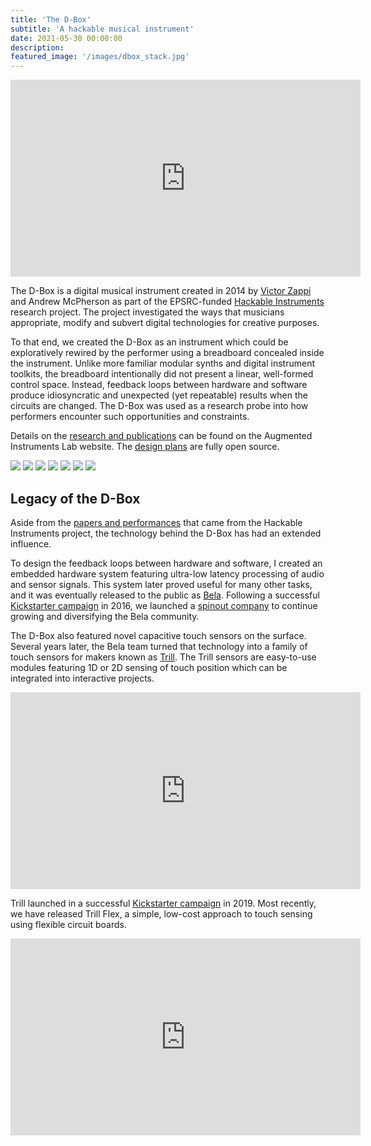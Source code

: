 ```yaml
---
title: 'The D-Box'
subtitle: 'A hackable musical instrument'
date: 2021-05-30 00:00:00
description:
featured_image: '/images/dbox_stack.jpg'
---
```


<iframe width="560" height="315" src="https://www.youtube.com/embed/JOAO-EUtrGQ" title="YouTube video player" frameborder="0" allow="accelerometer; autoplay; clipboard-write; encrypted-media; gyroscope; picture-in-picture" allowfullscreen></iframe>

The D-Box is a digital musical instrument created in 2014 by [Victor Zappi](https://toomuchidle.com) and Andrew McPherson as part of the EPSRC-funded [Hackable Instruments](http://instrumentslab.org/research/hackable-instruments.html) research project. The project investigated the ways that musicians appropriate, modify and subvert digital technologies for creative purposes. 

To that end, we created the D-Box as an instrument which could be exploratively rewired by the performer using a breadboard concealed inside the instrument. Unlike more familiar modular synths and digital instrument toolkits, the breadboard intentionally did not present a linear, well-formed control space. Instead, feedback loops between hardware and software produce idiosyncratic and unexpected (yet repeatable) results when the circuits are changed. The D-Box was used as a research probe into how performers encounter such opportunities and constraints.

Details on the [research and publications](http://instrumentslab.org/research/hackable-instruments.html) can be found on the Augmented Instruments Lab website. The [design plans](https://github.com/BelaPlatform/d-box) are fully open source.

<div class="gallery" data-columns="3">
	<img src="/images/dbox_stack.jpg">
	<img src="/images/instrumentslab/dbox_small.jpg">
	<img src="/images/dbox/dbox_workshop.jpg">
	<img src="/images/dbox/dbox_closed.jpg">
	<img src="/images/dbox/dbox_performance3.jpg">
	<img src="/images/dbox/dbox_performance1.jpg">
	<img src="/images/dbox/dbox_performance2.jpg">
</div>

## Legacy of the D-Box

Aside from the [papers and performances](http://instrumentslab.org/research/hackable-instruments.html) that came from the Hackable Instruments project, the technology behind the D-Box has had an extended influence.

To design the feedback loops between hardware and software, I created an embedded hardware system featuring ultra-low latency processing of audio and sensor signals. This system later proved useful for many other tasks, and it was eventually released to the public as [Bela](/projects/bela). Following a successful [Kickstarter campaign](https://www.kickstarter.com/projects/423153472/bela-an-embedded-platform-for-low-latency-interact) in 2016, we launched a [spinout company](http://bela.io) to continue growing and diversifying the Bela community.

The D-Box also featured novel capacitive touch sensors on the surface. Several years later, the Bela team turned that technology into a family of touch sensors for makers known as [Trill](http://bela.io/trill). The Trill sensors are easy-to-use modules featuring 1D or 2D sensing of touch position which can be integrated into interactive projects.

<iframe width="560" height="315" src="https://www.youtube.com/embed/xzaf2bBKuQI" title="YouTube video player" frameborder="0" allow="accelerometer; autoplay; clipboard-write; encrypted-media; gyroscope; picture-in-picture" allowfullscreen></iframe>

Trill launched in a successful [Kickstarter campaign](https://www.kickstarter.com/projects/423153472/trill-touch-sensing-for-makers) in 2019. Most recently, we have released Trill Flex, a simple, low-cost approach to touch sensing using flexible circuit boards.

<iframe width="560" height="315" src="https://www.youtube.com/embed/SgGKInMvdTk" title="YouTube video player" frameborder="0" allow="accelerometer; autoplay; clipboard-write; encrypted-media; gyroscope; picture-in-picture" allowfullscreen></iframe>
